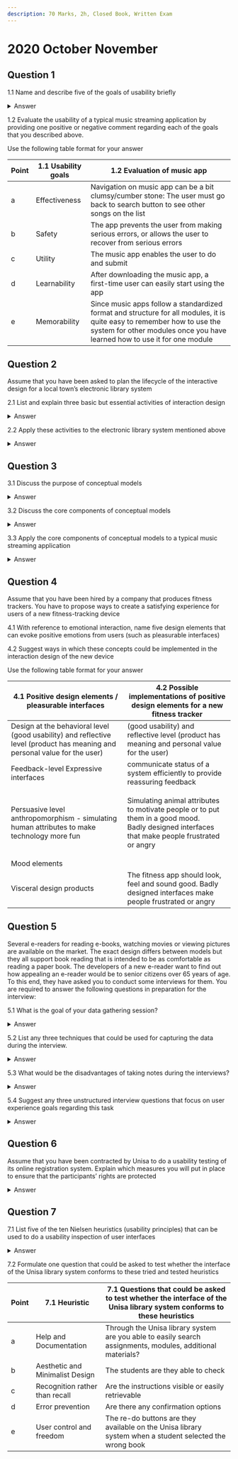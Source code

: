 ```yaml
---
description: 70 Marks, 2h, Closed Book, Written Exam
---
```


# 2020 October November

## Question 1

1.1 Name and describe five of the goals of usability briefly

<details>

<summary>Answer</summary>

1. **Effectiveness** - How good a product is at doing what it is supposed to do
2. **Efficiency** – refers to the way a product supports users in carrying out their tasks, e.g. fewer steps to accomplish things
3. **Safety** – To make interactive products safer in this sense involves \
   1\) preventing the user from making serious errors by reducing the risk of wrong keys/buttons being mistakenly activated (e.g. not placing the quit or delete-file command right next to the save command on a menu) and \
   2\) providing users with various means of recovery should the make errors. Undo functionality
4. **Utility** – refers to the extent to which the product provides the right kind of functionality so that users can do what they need or want to
5. **Learnability** – refers to how easy a system is to learn and use. Pop-up tutorials can help with more complex systems but ideally people should be able to become more competent without a lot of effort
6. **Memorability** – refers to how easy a product is to remember how to use, once learned. Especially important for products that are used infrequently

</details>

1.2 Evaluate the usability of a typical music streaming application by providing one positive or negative comment regarding each of the goals that you described above.

Use the following table format for your answer

| Point | 1.1 Usability goals | 1.2 Evaluation of music app                                                                                                                                                                          |
| ----- | ------------------- | ---------------------------------------------------------------------------------------------------------------------------------------------------------------------------------------------------- |
| a     | Effectiveness       | Navigation on music app can be a bit clumsy/cumber stone: The user must go back to search button to see other songs on the list                                                                      |
| b     | Safety              | The app prevents the user from making serious errors, or allows the user to recover from serious errors                                                                                              |
| c     | Utility             | The music app enables the user to do and submit                                                                                                                                                      |
| d     | Learnability        | After downloading the music app, a first-time user can easily start using the app                                                                                                                    |
| e     | Memorability        | Since music apps follow a standardized format and structure for all modules, it is quite easy to remember how to use the system for other modules once you have learned how to use it for one module |

## Question 2

Assume that you have been asked to plan the lifecycle of the interactive design for a local town’s electronic library system

2.1 List and explain three basic but essential activities of interaction design

<details>

<summary>Answer</summary>

* **Establishing Requirements** – Know who target users are and what kind of support an interactive product could usefully provide. These needs form the basis of the product’s requirements and underpin subsequent design and development. Est requirements is fundamental to a user-centered approach and very important in interaction design. Understanding the needs is established through data gathering and analysis
* **Designing Alternatives** – This is the core activity of designing and actually involves suggesting ideas for meeting the requirements. It can be viewed as 2 sub-activities: conceptual and concrete design. Conceptual design involves producing the conceptual model for the product and a conceptual model describes an abstraction outlining what people can do with a product and what concepts are needed to understand how to interact with it. Concrete design considers the detail of the product including the colors, sounds, and images to use, menu design, and icon design. Alternatives are considered at every point
* **Prototyping** – Interaction design involves designing interactive products. Most sensible way for users to evaluate such designs is to interact with it, and this can be achieved through prototyping. Different prototyping techniques exist, but not all require a working piece of software
* **Evaluating** – This is the process of determining the usability and acceptability of the product or design that is measured in terms of a variety of usability and user experience criteria. Interaction design requires a high level of user involvement throughout development, and this enhances the chances of an acceptable product being delivered. Evaluation does not replace the activities concerned with quality assurance and testing to make sure that the final product is fit for purpose, but it complements and enhances then

</details>

2.2 Apply these activities to the electronic library system mentioned above

<details>

<summary>Answer</summary>

1. Establishing requirements: librarians and library users’ needs should underpin the subsequent design, e.g. what would users like to be able to view online in the library catalogue?
2. Designing alternatives: after data gathering regarding the needs, the interaction designer should compile a conceptual design that shows the various activities (lending a book, returning a book, browsing the catalogue, etc.) and the relations between these facilities.
3. Prototyping: the programming team could be asked to design examples of the various screens for the planned system (without) any functionality, e.g. a non-functional collection of screens that demonstrate how a student will lend a digital book from the Unisa library
4. Evaluating: users can be asked to give feedback on the conceptual model or prototype before detailed coding of the functionality starts, e.g. getting a group of librarians to critically discuss the nonfunctional collection of screens that demonstrate how a student will lend a digital book from the Unisa library

</details>

## Question 3

3.1 Discuss the purpose of conceptual models

<details>

<summary>Answer</summary>

A conceptual model provides a working strategy and a framework of general concepts and their interrelations which describes at a high level how a system is organized and operates. It is used by the design team as the basis from which to develop more detailed and concrete aspects of the design

</details>

3.2 Discuss the core components of conceptual models

<details>

<summary>Answer</summary>

* **Metaphors and analogies** that convey to people how to understand what a product is for and how to use it for an activity (e.g. browsing and bookmarking)
* **The concepts** that people are exposed to through the product, including the task-domain objects they create and manipulate, their attributes, and the operations that can be performed on them (e.g. saving, organizing)
* **The relationships** between those concepts (e.g. whether one object contains another and the relative importance of actions to others)
* **The mappings** between the concepts and the user experience the product is designed to support or invoke (e.g. one can revisit through looking at a list of visited sites, most frequently visited, or saved websites)

</details>

3.3 Apply the core components of conceptual models to a typical music streaming application

<details>

<summary>Answer</summary>

**Metaphors and analogies**-The music App must use a (analogy/metaphor), i.e. it must have an easier, user- friendly way to inform users e.g. The Music App provides short snippets of useful information. This appears on and moves across the screen in the way people would expect a real card to do - in a lightweight, paper-based sort of way.&#x20;

**The concepts to which people are exposed through the product** \
The music app has an option/button and make a trumpet sound whenever a new notification is pushed to the user’s phone.&#x20;

**The relationships between those concepts** - Mappings between the concepts and the UX the product is designed support or invoke - The user can easily browse to any type of music they prefer from hip pop, gospels, old school , jazz – thus providing a user-friendly and effective interface and a positive UX. This solves users’ need because all music genre is on one app

</details>

## Question 4

Assume that you have been hired by a company that produces fitness trackers. You have to propose ways to create a satisfying experience for users of a new fitness-tracking device

4.1 With reference to emotional interaction, name five design elements that can evoke positive emotions from users (such as pleasurable interfaces)

4.2 Suggest ways in which these concepts could be implemented in the interaction design of the new device

Use the following table format for your answer

| 4.1 Positive design elements / pleasurable interfaces                                                                      | 4.2 Possible implementations of positive design elements for a new fitness tracker                                                                       |
| -------------------------------------------------------------------------------------------------------------------------- | -------------------------------------------------------------------------------------------------------------------------------------------------------- |
| Design at the behavioral level (good usability) and reflective level (product has meaning and personal value for the user) | (good usability) and reflective level (product has meaning and personal value for the user)                                                              |
| Feedback-level Expressive interfaces                                                                                       | communicate status of a system efficiently to provide reassuring feedback                                                                                |
| Persuasive level anthropomorphism - simulating human attributes to make technology more fun                                | <p>Simulating animal attributes to motivate people or to put them in a good mood. <br>Badly designed interfaces that make people frustrated or angry</p> |
| Mood elements                                                                                                              |                                                                                                                                                          |
| Visceral design products                                                                                                   | The fitness app should look, feel and sound good. Badly designed interfaces make people frustrated or angry                                              |

## Question 5

Several e-readers for reading e-books, watching movies or viewing pictures are available on the market. The exact design differs between models but they all support book reading that is intended to be as comfortable as reading a paper book. The developers of a new e-reader want to find out how appealing an e-reader would be to senior citizens over 65 years of age. To this end, they have asked you to conduct some interviews for them. You are required to answer the following questions in preparation for the interview:

5.1 What is the goal of your data gathering session?

<details>

<summary>Answer</summary>

To learn information about users, their behavior, or their reaction to how appealing an e-reader would be to senior citizens over 65 years of age

</details>

5.2 List any three techniques that could be used for capturing the data during the interview.

<details>

<summary>Answer</summary>

* Observations
* Questionnaires
* Interviews

</details>

5.3 What would be the disadvantages of taking notes during the interviews?

<details>

<summary>Answer</summary>

It is hard to jot down everything a source says, especially if they are a fast talker

Getting word-for-word accurate quotes is nearly impossible with just a pen and paper. Notes will have to be typed up later, costing you time

</details>

5.4 Suggest any three unstructured interview questions that focus on user experience goals regarding this task

<details>

<summary>Answer</summary>

What are the services do you expect?&#x20;

What do you think about E reading book?&#x20;

Can you tell us about your experience when using E reading book reader?&#x20;

Which age do you think should read from e-books?

</details>

## Question 6

Assume that you have been contracted by Unisa to do a usability testing of its online registration system. Explain which measures you will put in place to ensure that the participants’ rights are protected

<details>

<summary>Answer</summary>

a) Usability testing in a controlled setting reduces outside influences and distractions. online registration system – this will allow me to observe certain behaviors&#x20;

b) Other data collection methods can be used, such as interviews and questionnaires I will confirm my observations and analysis using structured interviews with a second group of Students who should also be using online registration system themselves&#x20;

c) Users are required to perform typical tasks to test whether the system does what it is supposed to – I will ask users to do interval training of submitting assignments while evaluating how efficient the online registration system tracker/system tracks online assignments&#x20;

d) Users’ reactions to the interactive product can reveal usability issues that could be missed in other experiments and reports– I will ask a team of students to observe the online registration system and to ask to follow up questions when they express joy or frustration while using online registration system&#x20;

e) When there is more than one way to conduct a certain task, participants could be asked to perform all of these to evaluate which one is the best or the fastest. I will ask the students to use three various kinds online to measure online registration system accuracy for the various types to adjust the algorithm where necessary.

</details>

## Question 7

7.1 List five of the ten Nielsen heuristics (usability principles) that can be used to do a usability inspection of user interfaces

<details>

<summary>Answer</summary>

1. **Visibility of system status** – The system should always keep users informed about what is going on, through appropriate feedback within reasonable time
2. **Match between system and the real world** – The system should speak the users’ language, with words, phrases, and concepts familiar to the user, rather than system-oriented terms. Follow real-world conventions, making information appear in a natural and logical order
3. **User control and freedom** – Users often choose system functions by mistake and will need a clearly marked emergency exit to leave the unwanted state without having to go through an extended dialog. Support undo and redo
4. **Consistency and standards** – Users should not have to wonder whether different words, situations, or actions mean the same thing. Follow platform conventions
5. **Error prevention** – Even better than good error messages is a careful design that prevents a problem from occurring in the first place. Either eliminate error-prone conditions or check for them and present users with a confirmation option before they commit to the action
6. **Recognition rather than recall** – Minimize the user's memory load by making objects, actions, and options visible. The user should not have to remember information from one part of the dialog to another. Instructions for use of the system should be visible or easily retrievable whenever appropriate
7. **Flexibility and efficiency of use** – Accelerators – unseen by the novice user – may often speed up the interaction for the expert user such that the system can cater to both inexperienced and experienced users. Allow users to tailor frequent actions
8. **Aesthetic and minimalist design** – Dialogs should not contain information that is irrelevant or rarely needed. Every extra unit of information in a dialog competes with the relevant units of information and diminishes their relative visibility
9. **Help users recognize, diagnose, and recover from errors** – Error messages should be expressed in plain language (no codes), precisely indicate the problem, and constructively suggest a solution
10. **Help and documentation** – Even though it is better if the system can be used without documentation, it may be necessary to provide help and documentation. Any such information should be easy to search, focused on the user's task, list concrete steps to be carried out, and not be too large

</details>

7.2 Formulate one question that could be asked to test whether the interface of the Unisa library system conforms to these tried and tested heuristics

| Point | 7.1 Heuristic                   | 7.1 Questions that could be asked to test whether the interface of the Unisa library system conforms to these heuristics |
| ----- | ------------------------------- | ------------------------------------------------------------------------------------------------------------------------ |
| a     | Help and Documentation          | Through the Unisa library system are you able to easily search assignments, modules, additional materials?               |
| b     | Aesthetic and Minimalist Design | The students are they able to check                                                                                      |
| c     | Recognition rather than recall  | Are the instructions visible or easily retrievable                                                                       |
| d     | Error prevention                | Are there any confirmation options                                                                                       |
| e     | User control and freedom        | The re-do buttons are they available on the Unisa library system when a student selected the wrong book                  |
